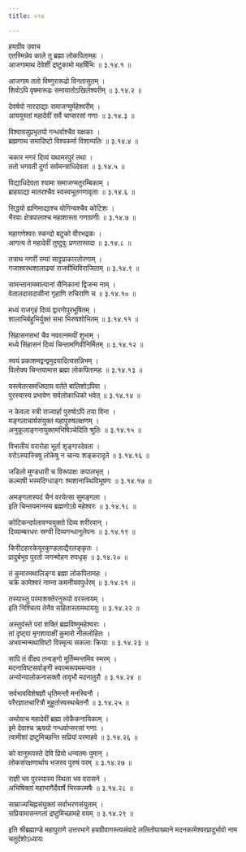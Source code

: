 ```yaml
---
title: ०१४

---
```

हयग्रीव उवाच  
एतस्मिन्नेव काले तु ब्रह्मा लोकपितामहः ।  
आजगामाथ देवेशीं द्रष्टुकामो महर्षिभिः ॥ ३.१४.१ ॥  
  
आजगाम ततो विष्णुरारूढो विनतासुतम् ।  
शिवोऽपि वृषमारूढः समायातोऽखिलेश्वरीम् ॥ ३.१४.२ ॥  
  
देवर्षयो नारदाद्याः समाजग्मुर्महेश्वरीम् ।  
आययुस्तां महादेवीं सर्वे चाप्सरसां गणाः ॥ ३.१४.३ ॥  
  
विश्वावसुप्रभृतयो गन्धर्वाश्चैव यक्षकाः ।  
ब्रह्मणाथ समादिष्टो विश्वकर्मा विशाम्पतिः ॥ ३.१४.४ ॥  
  
चकार नगरं दिव्यं यथामरपुरं तथा ।  
ततो भगवती दुर्गा सर्वमन्त्राधिदेवता ॥ ३.१४.५ ॥  
  
विद्याधिदेवता श्यामा समाजग्मतुरम्बिकाम् ।  
ब्राहयाद्या मातरश्चैव स्वस्वभूतगणावृताः ॥ ३.१४.६ ॥  
  
सिद्धयो ह्यणिमाद्याश्च योगिन्यश्चैव कोटिशः ।  
भैरवाः क्षेत्रपालाश्च महाशास्ता गणाग्रणीः ॥ ३.१४.७ ॥  
  
महागणेश्वरः स्कन्दो बटुको वीरभद्रकः ।  
आगत्य ते महादेवीं तुष्टुवुः प्रणतास्तदा ॥ ३.१४.८ ॥  
  
तत्राथ नगरीं रम्यां साट्टप्राकारतोरणाम् ।  
गजाश्वरथशालाढ्यां राजवीथिविराजिताम् ॥ ३.१४.९ ॥  
  
सामन्तानाममात्यानां सैनिकानां द्विजन्म नाम् ।  
वेतालदासदासीनां गृहाणि रुचिराणि च ॥ ३.१४.१० ॥  
  
मध्यं राजगृहं दिव्यं द्वारगोपुरभूषितम् ।  
शालाभिर्बहुभिर्युक्तं सभा भिरुषशोभितम् ॥ ३.१४.११ ॥  
  
सिंहासनसभां चैव नवरत्नमयीं शुभाम् ।  
मध्ये सिंहासनं दिव्यं चिन्तामणिवीनिर्मितम् ॥ ३.१४.१२ ॥  
  
स्वयं प्रकाशमद्वन्द्वमुदयादित्यसन्निभम् ।  
विलोक्य चिन्तयामास ब्रह्मा लोकपितामहः ॥ ३.१४.१३ ॥  
  
यस्त्वेतत्समधिष्ठाय वर्तते बालिशोऽपिवा ।  
पुरस्यास्य प्रभावेण सर्वलोकाधिको भवेत् ॥ ३.१४.१४ ॥  
  
न केवला स्त्री राज्यार्हा पुरुषोऽपि तया विना ।  
मङ्गलाचार्यसंयुक्तं महापुरुषलक्षणम् ।  
अनुकूलाङ्गनायुक्तमभिषिञ्चेदिति श्रुतिः ॥ ३.१४.१५ ॥  
  
विभातीयं वरारोहा भूर्ता शृङ्गारदेवता ।  
वरोऽस्यास्त्रिषु लोकेषु न चान्यः शङ्करादृते ॥ ३.१४.१६ ॥  
  
जडिलो मुण्डधारी च विरूपाक्षः कपालभृत् ।  
कल्माषी भस्मदिग्धाङ्गः श्मशानास्थिविभूषणः ॥ ३.१४.१७ ॥  
  
अमङ्गलास्पदं चैनं वरयेत्सा सुमङ्गला ।  
इति चिन्तयमानस्य ब्रह्मणोऽग्रे महेश्वरः ॥ ३.१४.१८ ॥  
  
कोटिकन्दर्पलावण्ययुक्तो दिव्य शरीरवान् ।  
दिव्याम्बरधरः स्रग्वी दिव्यगन्धानुलेपनः ॥ ३.१४.१९ ॥  
  
किरीटहारकेयूरकुण्डलाद्यैरलङ्कृतः ।  
प्रादुर्बभूव पुरतो जगन्मोहन रुपधृक् ॥ ३.१४.२० ॥  
  
तं कुमारमथालिङ्ग्य ब्रह्मा लोकपितामहः ।  
चक्रे कामेश्वरं नाम्ना कमनीयवपुर्धरम् ॥ ३.१४.२१ ॥  
  
तस्यास्तु परमाशक्तेरनुरूपो वरस्त्वयम् ।  
इति निश्चित्य तेनैव सहितास्तामथाययुः ॥ ३.१४.२२ ॥  
  
अस्तुवंस्ते परां शक्तिं ब्रह्मविष्णुमहेश्वराः ।  
तां दृष्ट्वा मृगशावाक्षीं कुमारो नीललोहितः ।  
अभवन्मन्मथाविष्टो विस्मृत्य सकलाः क्रियाः ॥ ३.१४.२३ ॥  
  
सापि तं वीक्ष्य तन्वङ्गो मूर्तिम्मन्तमिव स्मरम् ।  
मदनाविष्टसर्वाङ्गी स्वात्मरूपममन्यत ।  
अन्योन्यालोकनासक्तौ तावृभौ मदनातुरौ ॥ ३.१४.२४ ॥  
  
सर्वभावविशेषज्ञौ धृतिमन्तौ मनस्विनौ ।  
परैरज्ञातचारित्रौ मुहूर्तास्वस्थचेतनौ ॥ ३.१४.२५ ॥  
  
अथोवाच महादेवीं ब्रह्मा लोकैकनायिकाम् ।  
इमे देवाश्च ऋषयो गन्धर्वाप्सरसां गणाः ।  
त्वामीशां द्रष्टुमिच्छन्ति सप्रियां परमाहवे ॥ ३.१४.२६ ॥  
  
को वानुरूपस्ते देवि प्रियो धन्यतमः पुमान् ।  
लोकसंरक्षणार्थाय भजस्व पुरुषं परम् ॥ ३.१४.२७ ॥  
  
राज्ञी भव पुरस्यास्य स्थिता भव वरासने ।  
अभिषिक्तां महाभागैर्देवार्षे भिरकल्मषैः ॥ ३.१४.२८ ॥  
  
साम्राज्यचिह्नसंयुक्तां सर्वाभरणसंयुताम् ।  
सप्रियामासनगतां द्रष्टुमिच्छामहे वयम् ॥ ३.१४.२९ ॥  
  
इति श्रीब्रह्माण्डे महापुराणे उत्तरभागे हयग्रीवागस्त्यसंवादे ललितोपाख्याने मदनकामेश्वरप्रादुर्भावो नाम चतुर्दशोऽध्यायः
